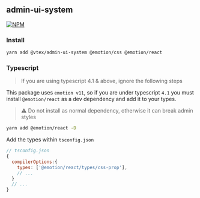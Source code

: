## admin-ui-system

[![NPM](https://img.shields.io/npm/v/@vtex/admin-ui-system.svg)](https://www.npmjs.com/package/@vtex/admin-ui-system)

### Install

```sh
yarn add @vtex/admin-ui-system @emotion/css @emotion/react
```

### Typescript

> If you are using typescript 4.1 & above, ignore the following steps

This package uses `emotion v11`, so if you are under typescript `4.1` you must install `@emotion/react` as a dev dependency and add it to your types.

> ⚠️ Do not install as normal dependency, otherwise it can break admin styles

```sh
yarn add @emotion/react -D
```

Add the types within `tsconfig.json`

```js
// tsconfig.json
{
  compilerOptions:{
    types: ['@emotion/react/types/css-prop'],
    // ...
  }
  // ...
}
```
